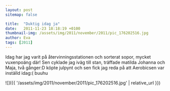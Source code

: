 ```yaml
---
layout: post
sitemap: false

title:  "Duktig idag ja"
date:   2011-11-23 18:18:19 +0100
thumbnail-img: /assets/img/2011/november/2011/pic_176202516.jpg
author: Eva
tags: [2011]
---
```


Idag har jag varit på återvinningsstationen och sorterat sopor, mycket vuxenpoäng där! Sen cyklade jag iväg till stan, träffade matilda Johanna och Maja, två gånger:D köpte julpynt och sen fick jag reda på att Aerobicsen var inställd idag:( buuhu

![]({{ '/assets/img/2011/november/2011/pic_176202516.jpg'  | relative_url }})

